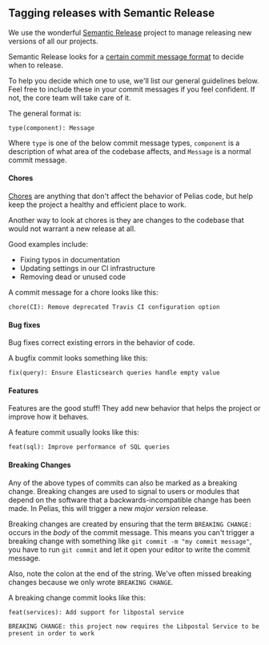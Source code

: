 ## Tagging releases with Semantic Release

We use the wonderful [Semantic Release](https://github.com/semantic-release/semantic-release)
project to manage releasing new versions of all our projects.

Semantic Release looks for a [certain commit message format](https://github.com/semantic-release/semantic-release#commit-message-format) to decide when to release.

To help you decide which one to use, we'll list our general guidelines below. Feel free to include
these in your commit messages if you feel confident. If not, the core team will take care of it.

The general format is:

```
type(component): Message
```

Where `type` is one of the below commit message types, `component` is a description of what area of
the codebase affects, and `Message` is a normal commit message.

#### Chores

[Chores](https://blog.carbonfive.com/2020/02/24/what-are-these-chores-doing-in-my-backlog/) are
anything that don't affect the behavior of Pelias code, but help keep the project a healthy and
efficient place to work.

Another way to look at chores is they are changes to the codebase that would not warrant a new
release at all.

Good examples include:

- Fixing typos in documentation
- Updating settings in our CI infrastructure
- Removing dead or unused code

A commit message for a chore looks like this:

```
chore(CI): Remove deprecated Travis CI configuration option
```

#### Bug fixes

Bug fixes correct existing errors in the behavior of code.

A bugfix commit looks something like this:

```
fix(query): Ensure Elasticsearch queries handle empty value
```

#### Features

Features are the good stuff! They add new behavior that helps the project or improve how it behaves.

A feature commit usually looks like this:

```
feat(sql): Improve performance of SQL queries
```

#### Breaking Changes

Any of the above types of commits can also be marked as a breaking change. Breaking changes are used
to signal to users or modules that depend on the software that a backwards-incompatible change has
been made. In Pelias, this will trigger a new _major version_ release.

Breaking changes are created by ensuring that the term `BREAKING CHANGE:` occurs in the _body_ of
the commit message. This means you can't trigger a breaking change with something like `git commit
-m "my commit message"`, you have to run `git commit` and let it open your editor to write the
commit message.

Also, note the colon at the end of the string. We've often missed breaking changes because we only
wrote `BREAKING CHANGE`.

A breaking change commit looks like this:


```
feat(services): Add support for libpostal service

BREAKING CHANGE: this project now requires the Libpostal Service to be present in order to work
```
